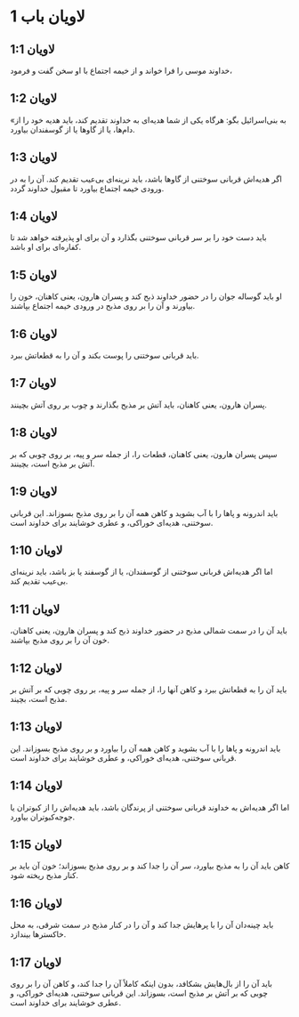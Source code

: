 # لاویان باب 1

## لاویان 1:1
خداوند موسی را فرا خواند و از خیمه اجتماع با او سخن گفت و فرمود،

## لاویان 1:2
«به بنی‌اسرائیل بگو: هرگاه یکی از شما هدیه‌ای به خداوند تقدیم کند، باید هدیه خود را از دام‌ها، یا از گاوها یا از گوسفندان بیاورد.

## لاویان 1:3
اگر هدیه‌اش قربانی سوختنی از گاوها باشد، باید نرینه‌ای بی‌عیب تقدیم کند. آن را به در ورودی خیمه اجتماع بیاورد تا مقبول خداوند گردد.

## لاویان 1:4
باید دست خود را بر سر قربانی سوختنی بگذارد و آن برای او پذیرفته خواهد شد تا کفاره‌ای برای او باشد.

## لاویان 1:5
او باید گوساله جوان را در حضور خداوند ذبح کند و پسران هارون، یعنی کاهنان، خون را بیاورند و آن را بر روی مذبح در ورودی خیمه اجتماع بپاشند.

## لاویان 1:6
باید قربانی سوختنی را پوست بکند و آن را به قطعاتش ببرد.

## لاویان 1:7
پسران هارون، یعنی کاهنان، باید آتش بر مذبح بگذارند و چوب بر روی آتش بچینند.

## لاویان 1:8
سپس پسران هارون، یعنی کاهنان، قطعات را، از جمله سر و پیه، بر روی چوبی که بر آتش بر مذبح است، بچینند.

## لاویان 1:9
باید اندرونه و پاها را با آب بشوید و کاهن همه آن را بر روی مذبح بسوزاند. این قربانی سوختنی، هدیه‌ای خوراکی، و عطری خوشایند برای خداوند است.

## لاویان 1:10
اما اگر هدیه‌اش قربانی سوختنی از گوسفندان، یا از گوسفند یا بز باشد، باید نرینه‌ای بی‌عیب تقدیم کند.

## لاویان 1:11
باید آن را در سمت شمالی مذبح در حضور خداوند ذبح کند و پسران هارون، یعنی کاهنان، خون آن را بر روی مذبح بپاشند.

## لاویان 1:12
باید آن را به قطعاتش ببرد و کاهن آنها را، از جمله سر و پیه، بر روی چوبی که بر آتش بر مذبح است، بچیند.

## لاویان 1:13
باید اندرونه و پاها را با آب بشوید و کاهن همه آن را بیاورد و بر روی مذبح بسوزاند. این قربانی سوختنی، هدیه‌ای خوراکی، و عطری خوشایند برای خداوند است.

## لاویان 1:14
اما اگر هدیه‌اش به خداوند قربانی سوختنی از پرندگان باشد، باید هدیه‌اش را از کبوتران یا جوجه‌کبوتران بیاورد.

## لاویان 1:15
کاهن باید آن را به مذبح بیاورد، سر آن را جدا کند و بر روی مذبح بسوزاند؛ خون آن باید بر کنار مذبح ریخته شود.

## لاویان 1:16
باید چینه‌دان آن را با پرهایش جدا کند و آن را در کنار مذبح در سمت شرقی، به محل خاکسترها بیندازد.

## لاویان 1:17
باید آن را از بال‌هایش بشکافد، بدون اینکه کاملاً آن را جدا کند، و کاهن آن را بر روی چوبی که بر آتش بر مذبح است، بسوزاند. این قربانی سوختنی، هدیه‌ای خوراکی، و عطری خوشایند برای خداوند است.
